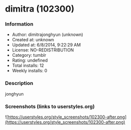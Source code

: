 # dimitra (102300)

### Information
- Author: dimitrajonghyun (unknown)
- Created at: unknown
- Updated at: 6/8/2014, 9:22:29 AM
- License: NO-REDISTRIBUTION
- Category: tumblr
- Rating: undefined
- Total installs: 12
- Weekly installs: 0


### Description
jonghyun


### Screenshots (links to userstyles.org)
![https://userstyles.org/style_screenshots/102300-after.png](https://userstyles.org/style_screenshots/102300-after.png)


